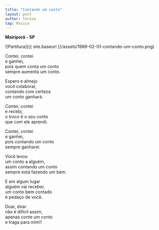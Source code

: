 ```yaml
---
title: "Contando um conto"
layout: post
author: Tereza
tag: Música
---
```


**Mairiporã - SP**

![Partitura]({{ site.baseurl }}/assets/1989-02-01-contando-um-conto.png)
 
Contei, contei  
e ganhei,  
pois quem conta um conto  
sempre aumenta um conto.

Espero e almejo  
você colaborar,  
contando com certeza  
um conto ganhará.  

Contei, contei  
e recebi,  
o troco é o seu conto  
que com ele aprendi.

Contei, contei  
e ganhei,  
pois contando um conto  
sempre ganharei.

Você levou  
um conto a alguém,  
assim contando um conto  
sempre está fazendo um bem.

E em algum lugar  
alguém vai receber,  
um conto bem contado  
é pedaço de você.

Doar, doar  
não é difícil assim,  
apenas conte um conto  
e traga para mim!!
